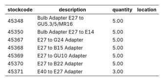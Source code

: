 |stockcode|description|quantity|location|
|---------|-----------|--------|--------|
|45348|Bulb Adapter E27 to GU5.3/5/MR16|5.00||
|45350|Bulb Adapter E27 to E14|5.00||
|45367|E27 to G24 Adapter|5.00||
|45368|E27 to B15 Adapter|5.00||
|45369|E27 to GU10 Adapter|5.00||
|45370|E27 to B22 Adapter|5.00||
|45371|E40 to E27 Adapter|3.00||
